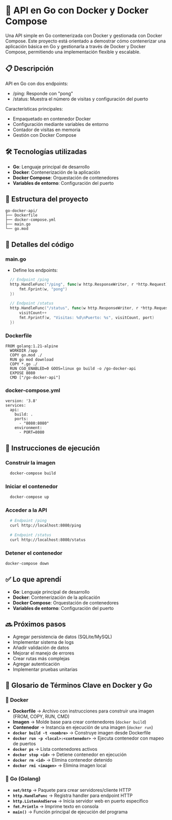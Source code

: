 # 📄 API en Go con Docker y Docker Compose

Una API simple en Go contenerizada con Docker y gestionada con Docker Compose. Este proyecto está orientado a demostrar cómo contenerizar una aplicación básica en Go y gestionarla a través de Docker y Docker Compose, permitiendo una implementación flexible y escalable.

## 📋 Descripción
API en Go con dos endpoints:
- /ping: Responde con "pong"
- /status: Muestra el número de visitas y configuración del puerto

Características principales:
- Empaquetado en contenedor Docker
- Configuración mediante variables de entorno
- Contador de visitas en memoria
- Gestión con Docker Compose

## 🛠 Tecnologías utilizadas
- **Go**: Lenguaje principal de desarrollo
- **Docker**: Contenerización de la aplicación
- **Docker Compose**: Orquestación de contenedores
- **Variables de entorno**: Configuración del puerto

## 📁 Estructura del proyecto
```
go-docker-api/
├── Dockerfile
├── docker-compose.yml
├── main.go
└── go.mod
```


## 📄 Detalles del código

### main.go
- Define los endpoints:
  
```go
  // Endpoint /ping
  http.HandleFunc("/ping", func(w http.ResponseWriter, r *http.Request) {
      fmt.Fprint(w, "pong")
  })
  
  // Endpoint /status
  http.HandleFunc("/status", func(w http.ResponseWriter, r *http.Request) {
      visitCount++
      fmt.Fprintf(w, "Visitas: %d\nPuerto: %s", visitCount, port)
  })
```
### Dockerfile
  
```  
FROM golang:1.21-alpine
  WORKDIR /app
  COPY go.mod ./
  RUN go mod download
  COPY *.go ./
  RUN CGO_ENABLED=0 GOOS=linux go build -o /go-docker-api
  EXPOSE 8080
  CMD ["/go-docker-api"]
```
### docker-compose.yml
  
```  
version: '3.8'
services:
  api:
    build: .
    ports:
      - "8080:8080"
    environment:
      - PORT=8080
```


## 🚀 Instrucciones de ejecución

### Construir la imagen
  
```bash
  docker-compose build
```
### Iniciar el contenedor
  
```bash
  docker-compose up
```
### Acceder a la API
  
```bash
  # Endpoint /ping
  curl http://localhost:8080/ping
  
  # Endpoint /status
  curl http://localhost:8080/status
```
### Detener el contenedor
  
```bash
docker-compose down
```
## ✅ Lo que aprendí
- **Go**: Lenguaje principal de desarrollo
- **Docker**: Contenerización de la aplicación
- **Docker Compose**: Orquestación de contenedores
- **Variables de entorno**: Configuración del puerto

## 🔜 Próximos pasos
- Agregar persistencia de datos (SQLite/MySQL)
- Implementar sistema de logs
- Añadir validación de datos
- Mejorar el manejo de errores
- Crear rutas más complejas
- Agregar autenticación
- Implementar pruebas unitarias

## 📖 Glosario de Términos Clave en Docker y Go

### 🐳 **Docker**
- **Dockerfile** → Archivo con instrucciones para construir una imagen (FROM, COPY, RUN, CMD)
- **Imagen** → Molde base para crear contenedores (`docker build`)
- **Contenedor** → Instancia en ejecución de una imagen (`docker run`)
- **`docker build -t <nombre>`** → Construye imagen desde Dockerfile
- **`docker run -p <local>:<contenedor>`** → Ejecuta contenedor con mapeo de puertos
- **`docker ps`** → Lista contenedores activos
- **`docker stop <id>`** → Detiene contenedor en ejecución
- **`docker rm <id>`** → Elimina contenedor detenido
- **`docker rmi <imagen>`** → Elimina imagen local

### 🐹 **Go (Golang)**
- **`net/http`** → Paquete para crear servidores/cliente HTTP
- **`http.HandleFunc`** → Registra handler para endpoint HTTP
- **`http.ListenAndServe`** → Inicia servidor web en puerto específico
- **`fmt.Println`** → Imprime texto en consola
- **`main()`** → Función principal de ejecución del programa

